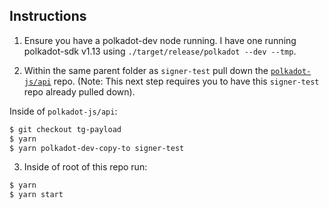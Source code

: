 ## Instructions

1. Ensure you have a polkadot-dev node running. I have one running polkadot-sdk v1.13 using `./target/release/polkadot --dev --tmp`.

2. Within the same parent folder as `signer-test` pull down the [`polkadot-js/api`](github.com/polkadot-js/api) repo. (Note: This next step requires you to have this `signer-test` repo already pulled down).

Inside of `polkadot-js/api`:
```bash
$ git checkout tg-payload
$ yarn
$ yarn polkadot-dev-copy-to signer-test
```

3. Inside of root of this repo run:

```bash
$ yarn
$ yarn start
```